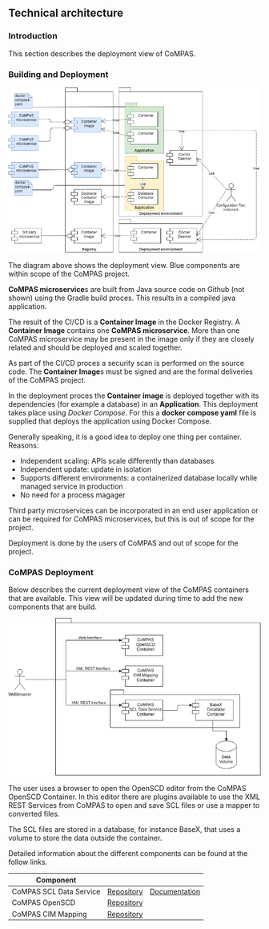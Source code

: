 <!--
SPDX-FileCopyrightText: 2021 Alliander N.V.

SPDX-License-Identifier: CC-BY-4.0
-->

## Technical architecture

### Introduction
This section describes the deployment view of CoMPAS.

### Building and Deployment
![](../functional-diagrams/deploy.png)

The diagram above shows the deployment view. Blue components are within scope of the CoMPAS project.

**CoMPAS microservice**s are built from Java source code on Github (not shown) using the Gradle build proces. This results in a compiled java application. 

The result of the CI/CD is a **Container Image** in the Docker Registry. A **Container Image** contains one **CoMPAS microservice**. More than one CoMPAS microservice may be present in the image only if they are closely related and should be deployed and scaled together.

As part of the CI/CD proces a security scan is performed on the source code. The **Container Image**s must be signed and are the formal deliveries of the CoMPAS project.

In the deployment proces the **Container image** is deployed together with its dependencies (for example a database) in an **Application**. This deployment takes place using *Docker Compose*. For this a **docker compose yaml** file is supplied that deploys the application using Docker Compose.

Generally speaking, it is a good idea to deploy one thing per container. Reasons:
* Independent scaling: APIs scale differently than databases
* Independent update: update in isolation
* Supports different environments: a containerized database locally while managed service in production
* No need for a process magager


Third party microservices can be incorporated in an end user application or can be required for CoMPAS microservices, but this is out of scope for the project.

Deployment is done by the users of CoMPAS and out of scope for the project.

### CoMPAS Deployment
Below describes the current deployment view of the CoMPAS containers that are available.
This view will be updated during time to add the new components that are build.

![CoMPAS Deploment View](images/CoMPAS-DeploymentView.png)

The user uses a browser to open the OpenSCD editor from the CoMPAS OpenSCD Container. In this editor there are plugins
available to use the XML REST Services from CoMPAS to open and save SCL files or use a mapper to converted files.

The SCL files are stored in a database, for instance BaseX, that uses a volume to store the data outside the container.

Detailed information about the different components can be found at the follow links.

| Component |  |  |
| --- | --- | --- | 
| CoMPAS SCL Data Service | [Repository](https://github.com/com-pas/compas-scl-data-service)  | [Documentation](https://github.com/com-pas/compas-scl-data-service/blob/doc/compas-scl-data-service.md) |
| CoMPAS OpenSCD | [Repository](https://github.com/com-pas/compas-open-scd)  |  |
| CoMPAS CIM Mapping | [Repository](https://github.com/com-pas/compas-cim-mapping)  |  |

